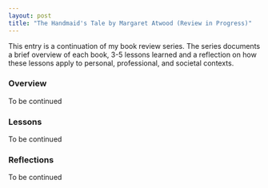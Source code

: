 ```yaml
---
layout: post
title: "The Handmaid's Tale by Margaret Atwood (Review in Progress)"
---
```


This entry is a continuation of my book review series.
The series documents a brief overview of each book,
3-5 lessons learned and a reflection on how these lessons apply to
personal, professional, and societal contexts.

### Overview

To be continued

### Lessons

To be continued

### Reflections

To be continued
